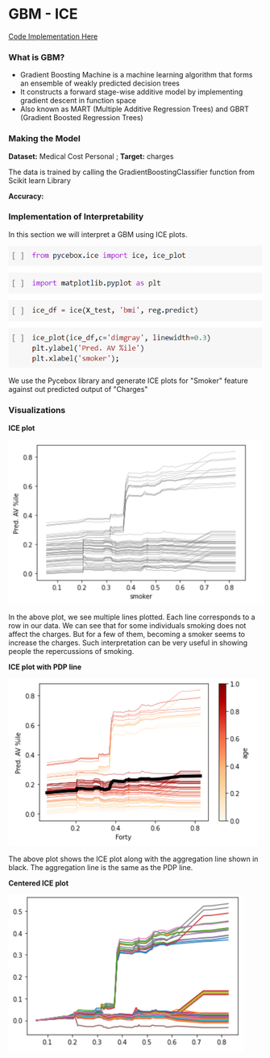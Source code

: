# GBM - ICE

[Code Implementation Here](https://colab.research.google.com/drive/1hIEPr60uUd0wZjjJcR4ZH5l5DZPmQ1T0?usp=sharing)

### What is GBM?

* Gradient Boosting Machine is a machine learning algorithm that forms an ensemble of weakly predicted decision trees
* It constructs a forward stage-wise additive model by implementing gradient descent in function space
* Also known as MART \(Multiple Additive Regression Trees\) and GBRT \(Gradient Boosted Regression Trees\)

### Making the Model

**Dataset:** Medical Cost Personal  ; **Target:** charges

The data is trained by calling the GradientBoostingClassifier function from Scikit learn Library

**Accuracy:** 

### **Implementation of Interpretability**

In this section we will interpret a GBM using ICE plots.

![](../.gitbook/assets/image%20%2872%29.png)



We use the Pycebox library and generate ICE plots for "Smoker" feature against out predicted output of "Charges"

### Visualizations

**ICE plot**

![](../.gitbook/assets/image%20%2883%29.png)

In the above plot, we see multiple lines plotted. Each line corresponds to a row in our data. We can see that for some individuals smoking does not affect the charges. But for a few of them, becoming a smoker seems to increase the charges. Such interpretation can be very useful in showing people the repercussions of smoking.

**ICE plot with PDP line**

![](../.gitbook/assets/image%20%28123%29.png)

The above plot shows the ICE plot along with the aggregation line shown in black. The aggregation line is the same as the PDP line. 

**Centered ICE plot**

![](../.gitbook/assets/image%20%28124%29.png)



